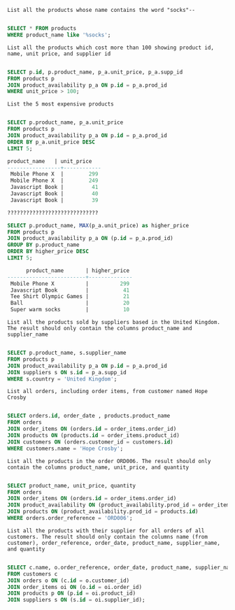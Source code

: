 `List all the products whose name contains the word "socks"--`

```SQL

SELECT * FROM products
WHERE product_name like '%socks';

```

`List all the products which cost more than 100 showing product id, name, unit price, and supplier id`

```SQL

SELECT p.id, p.product_name, p_a.unit_price, p_a.supp_id
FROM products p
JOIN product_availability p_a ON p.id = p_a.prod_id
WHERE unit_price > 100;

```

`List the 5 most expensive products`

```SQL

SELECT p.product_name, p_a.unit_price
FROM products p
JOIN product_availability p_a ON p.id = p_a.prod_id
ORDER BY p_a.unit_price DESC
LIMIT 5;

product_name   | unit_price
-----------------+------------
 Mobile Phone X  |        299
 Mobile Phone X  |        249
 Javascript Book |         41
 Javascript Book |         40
 Javascript Book |         39

?????????????????????????????

SELECT p.product_name, MAX(p_a.unit_price) as higher_price
FROM products p
JOIN product_availability p_a ON (p.id = p_a.prod_id)
GROUP BY p.product_name
ORDER BY higher_price DESC
LIMIT 5;

      product_name       | higher_price
-------------------------+--------------
 Mobile Phone X          |          299
 Javascript Book         |           41
 Tee Shirt Olympic Games |           21
 Ball                    |           20
 Super warm socks        |           10
```

`List all the products sold by suppliers based in the United Kingdom. The result should only contain the columns product_name and supplier_name`

```SQL

SELECT p.product_name, s.supplier_name
FROM products p
JOIN product_availability p_a ON p.id = p_a.prod_id
JOIN suppliers s ON s.id = p_a.supp_id
WHERE s.country = 'United Kingdom';

```

`List all orders, including order items, from customer named Hope Crosby`

```SQL

SELECT orders.id, order_date , products.product_name
FROM orders
JOIN order_items ON (orders.id = order_items.order_id)
JOIN products ON (products.id = order_items.product_id)
JOIN customers ON (orders.customer_id = customers.id)
WHERE customers.name = 'Hope Crosby';

```

`List all the products in the order ORD006. The result should only contain the columns product_name, unit_price, and quantity`

```SQL

SELECT product_name, unit_price, quantity
FROM orders
JOIN order_items ON (orders.id = order_items.order_id)
JOIN product_availability ON (product_availability.prod_id = order_items.product_id)
JOIN products ON (product_availability.prod_id = products.id)
WHERE orders.order_reference = 'ORD006';

```

`List all the products with their supplier for all orders of all customers. The result should only contain the columns name (from customer), order_reference, order_date, product_name, supplier_name, and quantity`

```SQL

SELECT c.name, o.order_reference, order_date, product_name, supplier_name, quantity
FROM customers c
JOIN orders o ON (c.id = o.customer_id)
JOIN order_items oi ON (o.id = oi.order_id)
JOIN products p ON (p.id = oi.product_id)
JOIN suppliers s ON (s.id = oi.supplier_id);

```
